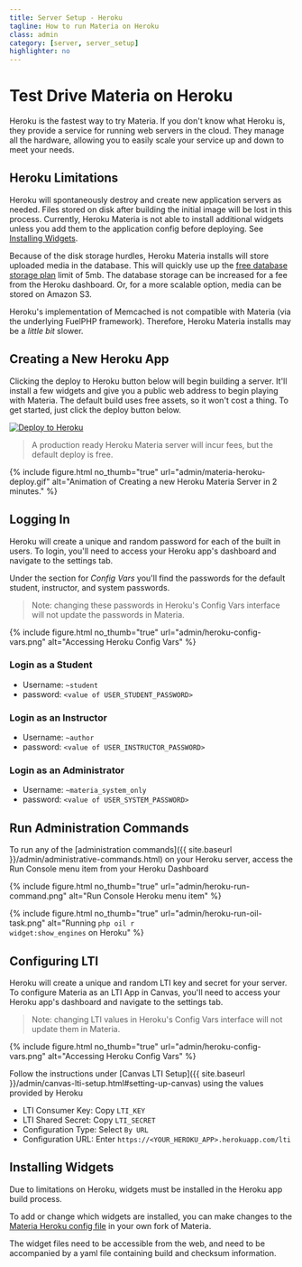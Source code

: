 ```yaml
---
title: Server Setup - Heroku
tagline: How to run Materia on Heroku
class: admin
category: [server, server_setup]
highlighter: no
---
```

# Test Drive Materia on Heroku

Heroku is the fastest way to try Materia. If you don't know what Heroku is, they provide a service for running web servers in the cloud.  They manage all the hardware, allowing you to easily scale your service up and down to meet your needs.

## Heroku Limitations

Heroku will spontaneously destroy and create new application servers as needed. Files stored on disk after building the initial image will be lost in this process. Currently, Heroku Materia is not able to install additional widgets unless you add them to the application config before deploying. See [Installing Widgets](#installing-widgets).

Because of the disk storage hurdles, Heroku Materia installs will store uploaded media in the database.  This will quickly use up the [free database storage plan](https://elements.heroku.com/addons/cleardb) limit of 5mb. The database storage can be increased for a fee from the Heroku dashboard.  Or, for a more scalable option, media can be stored on Amazon S3.

Heroku's implementation of Memcached is not compatible with Materia (via the underlying FuelPHP framework).  Therefore, Heroku Materia installs may be a _little bit_ slower.


## Creating a New Heroku App

Clicking the deploy to Heroku button below will begin building a server.  It'll install a few widgets and give you a public web address to begin playing with Materia.  The default build uses free assets, so it won't cost a thing. To get started, just click the deploy button below.

[![Deploy to Heroku](https://www.herokucdn.com/deploy/button.svg)](http://bit.ly/get-materia-heroku)

> A production ready Heroku Materia server will incur fees, but the default deploy is free.

{% include figure.html
	no_thumb="true"
	url="admin/materia-heroku-deploy.gif"
	alt="Animation of Creating a new Heroku Materia Server in 2 minutes."
%}


## Logging In

Heroku will create a unique and random password for each of the built in users.  To login, you'll need to access your Heroku app's dashboard and navigate to the settings tab.

Under the section for *Config Vars* you'll find the passwords for the default student, instructor, and system passwords.

> Note: changing these passwords in Heroku's Config Vars interface will not update the passwords in Materia.

{% include figure.html
	no_thumb="true"
	url="admin/heroku-config-vars.png"
	alt="Accessing Heroku Config Vars"
%}

### Login as a Student

* Username: `~student`
* password: `<value of USER_STUDENT_PASSWORD>`

### Login as an Instructor

* Username: `~author`
* password: `<value of USER_INSTRUCTOR_PASSWORD>`

### Login as an Administrator

* Username: `~materia_system_only`
* password: `<value of USER_SYSTEM_PASSWORD>`





## Run Administration Commands

To run any of the [administration commands]({{ site.baseurl }}/admin/administrative-commands.html) on your Heroku server, access the Run Console menu item from your Heroku Dashboard

{% include figure.html
	no_thumb="true"
	url="admin/heroku-run-command.png"
	alt="Run Console Heroku menu item"
%}

{% include figure.html
	no_thumb="true"
	url="admin/heroku-run-oil-task.png"
	alt="Running <code>php oil r widget:show_engines</code> on Heroku"
%}


## Configuring LTI

Heroku will create a unique and random LTI key and secret for your server.  To configure Materia as an LTI App in Canvas, you'll need to access your Heroku app's dashboard and navigate to the settings tab.

> Note: changing LTI values in Heroku's Config Vars interface will not update them in Materia.

{% include figure.html
	no_thumb="true"
	url="admin/heroku-config-vars.png"
	alt="Accessing Heroku Config Vars"
%}

Follow the instructions under [Canvas LTI Setup]({{ site.baseurl }}/admin/canvas-lti-setup.html#setting-up-canvas) using the values provided by Heroku

* LTI Consumer Key: Copy `LTI_KEY`
* LTI Shared Secret: Copy `LTI_SECRET`
* Configuration Type: Select `By URL`
* Configuration URL: Enter `https://<YOUR_HEROKU_APP>.herokuapp.com/lti`

## Installing Widgets

Due to limitations on Heroku, widgets must be installed in the Heroku app build process.

To add or change which widgets are installed, you can make changes to the [Materia Heroku config file](https://github.com/ucfopen/Materia/blob/master/fuel/app/config/heroku/config.php) in your own fork of Materia.

The widget files need to be accessible from the web, and need to be accompanied by a yaml file containing build and checksum information.

